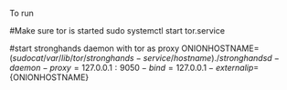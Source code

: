 To run

#Make sure tor is started
sudo systemctl start tor.service

#start stronghands daemon with tor as proxy
ONIONHOSTNAME=$(sudo cat /var/lib/tor/stronghands-service/hostname)
./stronghandsd -daemon -proxy=127.0.0.1:9050 -bind=127.0.0.1 -externalip=${ONIONHOSTNAME}
